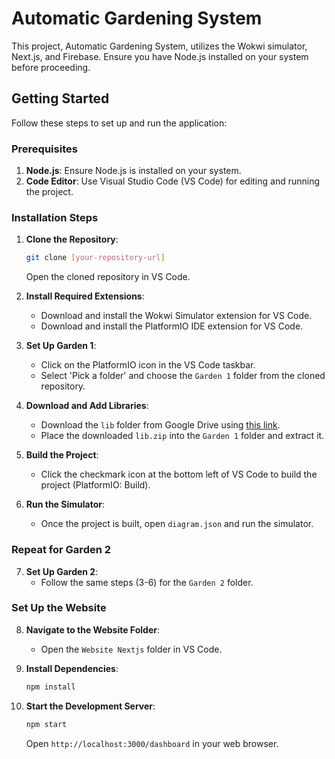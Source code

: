 # Automatic Gardening System

This project, Automatic Gardening System, utilizes the Wokwi simulator, Next.js, and Firebase. Ensure you have Node.js installed on your system before proceeding.

## Getting Started

Follow these steps to set up and run the application:

### Prerequisites

1. **Node.js**: Ensure Node.js is installed on your system.
2. **Code Editor**: Use Visual Studio Code (VS Code) for editing and running the project.

### Installation Steps

1. **Clone the Repository**:
   ```bash
   git clone [your-repository-url]
   ```
   Open the cloned repository in VS Code.

2. **Install Required Extensions**:
   - Download and install the Wokwi Simulator extension for VS Code.
   - Download and install the PlatformIO IDE extension for VS Code.

3. **Set Up Garden 1**:
   - Click on the PlatformIO icon in the VS Code taskbar.
   - Select 'Pick a folder' and choose the `Garden 1` folder from the cloned repository.

4. **Download and Add Libraries**:
   - Download the `lib` folder from Google Drive using [this link](https://drive.google.com/file/d/1CtJxu2OY3o3xKz0hCczGuzFGCPITvgnW/view?usp=sharing).
   - Place the downloaded `lib.zip` into the `Garden 1` folder and extract it.

5. **Build the Project**:
   - Click the checkmark icon at the bottom left of VS Code to build the project (PlatformIO: Build).

6. **Run the Simulator**:
   - Once the project is built, open `diagram.json` and run the simulator.

### Repeat for Garden 2

7. **Set Up Garden 2**:
   - Follow the same steps (3-6) for the `Garden 2` folder.

### Set Up the Website

8. **Navigate to the Website Folder**:
   - Open the `Website Nextjs` folder in VS Code.

9. **Install Dependencies**:
   ```bash
   npm install
   ```

10. **Start the Development Server**:
    ```bash
    npm start
    ```
    Open `http://localhost:3000/dashboard` in your web browser.

